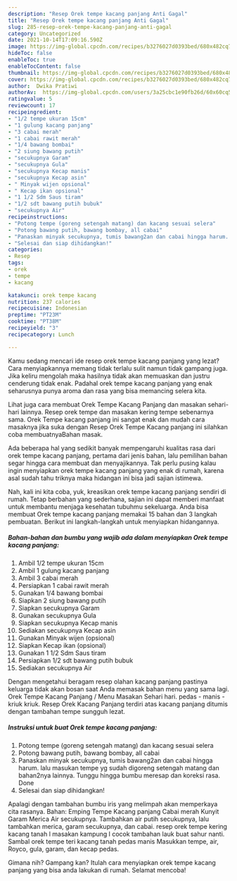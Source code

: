 ```yaml
---
description: "Resep Orek tempe kacang panjang Anti Gagal"
title: "Resep Orek tempe kacang panjang Anti Gagal"
slug: 285-resep-orek-tempe-kacang-panjang-anti-gagal
category: Uncategorized
date: 2021-10-14T17:09:16.590Z
image: https://img-global.cpcdn.com/recipes/b3276027d0393bed/680x482cq70/orek-tempe-kacang-panjang-foto-resep-utama.jpg
hideToc: false
enableToc: true
enableTocContent: false
thumbnail: https://img-global.cpcdn.com/recipes/b3276027d0393bed/680x482cq70/orek-tempe-kacang-panjang-foto-resep-utama.jpg
cover: https://img-global.cpcdn.com/recipes/b3276027d0393bed/680x482cq70/orek-tempe-kacang-panjang-foto-resep-utama.jpg
author:  Dwika Pratiwi
authorAv:  https://img-global.cpcdn.com/users/3a25cbc1e90fb26d/60x60cq50/avatar.jpg
ratingvalue: 5
reviewcount: 17
recipeingredient:
- "1/2 tempe ukuran 15cm"
- "1 gulung kacang panjang"
- "3 cabai merah"
- "1 cabai rawit merah"
- "1/4 bawang bombai"
- "2 siung bawang putih"
- "secukupnya Garam"
- "secukupnya Gula"
- "secukupnya Kecap manis"
- "secukupnya Kecap asin"
- " Minyak wijen opsional"
- " Kecap ikan opsional"
- "1 1/2 Sdm Saus tiram"
- "1/2 sdt bawang putih bubuk"
- "secukupnya Air"
recipeinstructions:
- "Potong tempe (goreng setengah matang) dan kacang sesuai selera"
- "Potong bawang putih, bawang bombay, all cabai"
- "Panaskan minyak secukupnya, tumis bawang2an dan cabai hingga harum. lalu masukan tempe yg sudah digoreng setengah matang dan bahan2nya lainnya.  Tunggu hingga bumbu meresap dan koreksi rasa.  Done"
- "Selesai dan siap dihidangkan!"
categories:
- Resep
tags:
- orek
- tempe
- kacang

katakunci: orek tempe kacang 
nutrition: 237 calories
recipecuisine: Indonesian
preptime: "PT23M"
cooktime: "PT38M"
recipeyield: "3"
recipecategory: Lunch

---
```



Kamu sedang mencari ide resep orek tempe kacang panjang yang lezat? Cara menyiapkannya memang tidak terlalu sulit namun tidak gampang juga. Jika keliru mengolah maka hasilnya tidak akan memuaskan dan justru cenderung tidak enak. Padahal orek tempe kacang panjang yang enak seharusnya punya aroma dan rasa yang bisa memancing selera kita.


Lihat juga cara membuat Orek Tempe Kacang Panjang dan masakan sehari-hari lainnya. Resep orek tempe dan masakan kering tempe sebenarnya sama. Orek Tempe kacang panjang ini sangat enak dan mudah cara masaknya jika suka dengan Resep Orek Tempe Kacang panjang ini silahkan coba membuatnyaBahan masak.

Ada beberapa hal yang sedikit banyak mempengaruhi kualitas rasa dari orek tempe kacang panjang, pertama dari jenis bahan, lalu pemilihan bahan segar hingga cara membuat dan menyajikannya. Tak perlu pusing kalau ingin menyiapkan orek tempe kacang panjang yang enak di rumah, karena asal sudah tahu triknya maka hidangan ini bisa jadi sajian istimewa.


Nah, kali ini kita coba, yuk, kreasikan orek tempe kacang panjang sendiri di rumah. Tetap berbahan yang sederhana, sajian ini dapat memberi manfaat untuk membantu menjaga kesehatan tubuhmu sekeluarga. Anda bisa membuat Orek tempe kacang panjang memakai 15 bahan dan 3 langkah pembuatan. Berikut ini langkah-langkah untuk menyiapkan hidangannya.

<!--inarticleads1-->

##### Bahan-bahan dan bumbu yang wajib ada dalam menyiapkan Orek tempe kacang panjang:

1. Ambil 1/2 tempe ukuran 15cm
1. Ambil 1 gulung kacang panjang
1. Ambil 3 cabai merah
1. Persiapkan 1 cabai rawit merah
1. Gunakan 1/4 bawang bombai
1. Siapkan 2 siung bawang putih
1. Siapkan secukupnya Garam
1. Gunakan secukupnya Gula
1. Siapkan secukupnya Kecap manis
1. Sediakan secukupnya Kecap asin
1. Gunakan  Minyak wijen (opsional)
1. Siapkan  Kecap ikan (opsional)
1. Gunakan 1 1/2 Sdm Saus tiram
1. Persiapkan 1/2 sdt bawang putih bubuk
1. Sediakan secukupnya Air


Dengan mengetahui beragam resep olahan kacang panjang pastinya keluarga tidak akan bosan saat Anda memasak bahan menu yang sama lagi. Orek Tempe Kacang Panjang / Menu Masakan Sehari hari. pedas - manis - kriuk kriuk. Resep Orek Kacang Panjang terdiri atas kacang panjang ditumis dengan tambahan tempe sungguh lezat. 

<!--inarticleads2-->

##### Instruksi untuk buat Orek tempe kacang panjang:

1. Potong tempe (goreng setengah matang) dan kacang sesuai selera
1. Potong bawang putih, bawang bombay, all cabai
1. Panaskan minyak secukupnya, tumis bawang2an dan cabai hingga harum. lalu masukan tempe yg sudah digoreng setengah matang dan bahan2nya lainnya.  Tunggu hingga bumbu meresap dan koreksi rasa.  Done
1. Selesai dan siap dihidangkan!

Apalagi dengan tambahan bumbu iris yang melimpah akan memperkaya cita rasanya. Bahan: Emping Tempe Kacang panjang Cabai merah Kunyit Garam Merica Air secukupnya. Tambahkan air putih secukupnya, lalu tambahkan merica, garam secukupnya, dan cabai. resep orek tempe kering kacang tanah l masakan kampung l cocok tambahan lauk buat sahur nanti. Sambal orek tempe teri kacang tanah pedas manis Masukkan tempe, air, Royco, gula, garam, dan kecap pedas. 

Gimana nih? Gampang kan? Itulah cara menyiapkan orek tempe kacang panjang yang bisa anda lakukan di rumah. Selamat mencoba!
